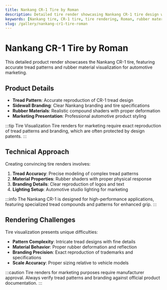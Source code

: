 ```yaml
---
title: Nankang CR-1 Tire by Roman
description: Detailed tire render showcasing Nankang CR-1 tire design with accurate tread patterns and rubber material visualization.
keywords: [Nankang tire, CR-1 tire, tire rendering, Roman, rubber materials, product visualization]
slug: /gallery/nankang-cr1-tire-roman
---
```


# Nankang CR-1 Tire by Roman

This detailed product render showcases the Nankang CR-1 tire, featuring accurate tread patterns and rubber material visualization for automotive marketing.

## Product Details

- **Tread Pattern**: Accurate reproduction of CR-1 tread design
- **Sidewall Branding**: Clear Nankang branding and tire specifications
- **Rubber Materials**: Realistic compound shaders with proper deformation
- **Marketing Presentation**: Professional automotive product styling

:::tip Tire Visualization
Tire renders for marketing require exact reproduction of tread patterns and branding, which are often protected by design patents.
:::

## Technical Approach

Creating convincing tire renders involves:

1. **Tread Accuracy**: Precise modeling of complex tread patterns
2. **Material Properties**: Rubber shaders with proper physical response
3. **Branding Details**: Clear reproduction of logos and text
4. **Lighting Setup**: Automotive studio lighting for marketing

:::info
The Nankang CR-1 is designed for high-performance applications, featuring specialized tread compounds and patterns for enhanced grip.
:::

## Rendering Challenges

Tire visualization presents unique difficulties:

- **Pattern Complexity**: Intricate tread designs with fine details
- **Material Behavior**: Proper rubber deformation and reflection
- **Branding Precision**: Exact reproduction of trademarks and specifications
- **Scale Accuracy**: Proper sizing relative to vehicle models

:::caution
Tire renders for marketing purposes require manufacturer approval. Always verify tread patterns and branding against official product documentation.
:::